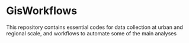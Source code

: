 # GisWorkflows
This repository contains essential codes for data collection at urban and regional scale, and workflows to automate some of the main analyses

